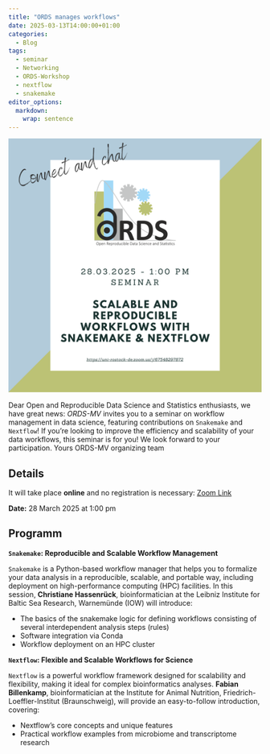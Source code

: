 ```yaml
---
title: "ORDS manages workflows"
date: 2025-03-13T14:00:00+01:00
categories:
  - Blog
tags:
  - seminar
  - Networking
  - ORDS-Workshop
  - nextflow
  - snakemake
editor_options:
  markdown:
    wrap: sentence
---
```


![ORDS meets the sea](/assets/images/2025_03_28_ORDS_Workflow.png)

Dear Open and Reproducible Data Science and Statistics enthusiasts,
we have great news: *ORDS-MV* invites you to a seminar on workflow management in data science, featuring contributions on `Snakemake` and `Nextflow`! If you’re looking to improve the efficiency and scalability of your data workflows, this seminar is for you! We look forward to your participation.
Yours ORDS-MV organizing team

## Details

It will take place **online** and no registration is necessary: [Zoom Link](https://uni-rostock-de.zoom.us/j/67548297872)

**Date:** 28 March 2025 at 1:00 pm

## Programm

**`Snakemake`: Reproducible and Scalable Workflow Management**

`Snakemake` is a Python-based workflow manager that helps you to formalize your data analysis in a reproducible, scalable, and portable way, including deployment on high-performance computing (HPC) facilities.
In this session, **Christiane Hassenrück**, bioinformatician at the Leibniz Institute for Baltic Sea Research, Warnemünde (IOW) will introduce:

-   The basics of the snakemake logic for defining workflows consisting of several interdependent analysis steps (rules)
-   Software integration via Conda
-   Workflow deployment on an HPC cluster

**`Nextflow`: Flexible and Scalable Workflows for Science**

`Nextflow` is a powerful workflow framework designed for scalability and flexibility, making it ideal for complex bioinformatics analyses.
**Fabian Billenkamp**, bioinformatician at the Institute for Animal Nutrition, Friedrich-Loeffler-Institut (Braunschweig), will provide an easy-to-follow introduction, covering:

-   Nextflow’s core concepts and unique features
-   Practical workflow examples from microbiome and transcriptome research
